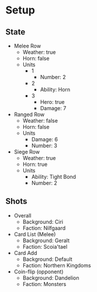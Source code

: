 # Setup

## State

* Melee Row
  * Weather: true
  * Horn: false
  * Units
    * 1
      * Number: 2
    * 2
      * Ability: Horn
    * 3
      * Hero: true
      * Damage: 7
* Ranged Row
  * Weather: false
  * Horn: false
  * Units
    * Damage: 6
    * Number: 3
* Siege Row
  * Weather: true
  * Horn: true
  * Units
    * Ability: Tight Bond
    * Number: 2

## Shots

* Overall
  * Background: Ciri
  * Faction: Nilfgaard
* Card List (Melee)
  * Background: Geralt
  * Faction: Scoia'tael
* Card Add
  * Background: Default
  * Faction: Northern Kingdoms
* Coin-flip (opponent)
  * Background: Dandelion
  * Faction: Monsters
